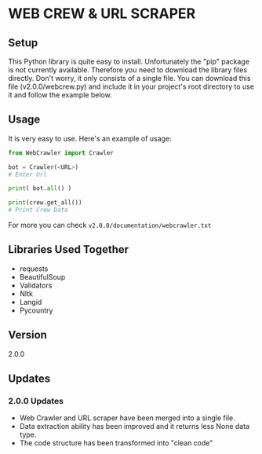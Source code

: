 # WEB CREW & URL SCRAPER

## Setup
This Python library is quite easy to install. Unfortunately the "pip" package is not currently available. Therefore you need to download the library files directly. Don't worry, it only consists of a single file. You can download this file (v2.0.0/webcrew.py) and include it in your project's root directory to use it and follow the example below.

## Usage
It is very easy to use. Here's an example of usage:
```python
from WebCrawler import Crawler

bot = Crawler(<URL>)
# Enter Url

print( bot.all() )

print(crew.get_all())
# Print Crew Data
```
For more you can check `v2.0.0/documentation/webcrawler.txt`

## Libraries Used Together
* requests
* BeautifulSoup
* Validators
* Nltk
* Langid
* Pycountry

## Version
2.0.0

## Updates
### 2.0.0 Updates
* Web Crawler and URL scraper have been merged into a single file.
* Data extraction ability has been improved and it returns less None data type.
* The code structure has been transformed into "clean code"

